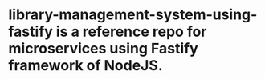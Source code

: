# library-management-system-using-fastify is a reference repo for microservices using Fastify framework of NodeJS.
